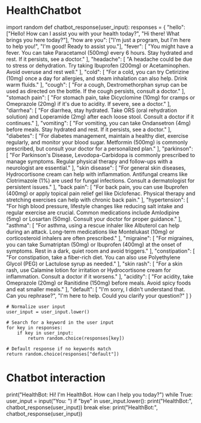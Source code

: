 # HealthChatbot
import random
def chatbot_response(user_input):
    responses = {
        "hello": ["Hello! How can I assist you with your health today?", "Hi there! What brings you here today?"],
        "how are you": ["I'm just a program, but I'm here to help you!", "I'm good! Ready to assist you."],
        "fever": [
            "You might have a fever. You can take Paracetamol (500mg) every 6 hours. Stay hydrated and rest. If it persists, see a doctor."
        ],
        "headache": [
            "A headache could be due to stress or dehydration. Try taking Ibuprofen (200mg) or Acetaminophen. Avoid overuse and rest well."
        ],
        "cold": [
            "For a cold, you can try Cetirizine (10mg) once a day for allergies, and steam inhalation can also help. Drink warm fluids."
        ],
        "cough": [
            "For a cough, Dextromethorphan syrup can be used as directed on the bottle. If the cough persists, consult a doctor."
        ],
        "stomach pain": [
            "For stomach pain, take Dicyclomine (10mg) for cramps or Omeprazole (20mg) if it's due to acidity. If severe, see a doctor."
        ],
        "diarrhea": [
            "For diarrhea, stay hydrated. Take ORS (oral rehydration solution) and Loperamide (2mg) after each loose stool. Consult a doctor if it continues."
        ],
        "vomiting": [
            "For vomiting, you can take Ondansetron (4mg) before meals. Stay hydrated and rest. If it persists, see a doctor."
        ],
        "diabetes": [
            "For diabetes management, maintain a healthy diet, exercise regularly, and monitor your blood sugar. Metformin (500mg) is commonly prescribed, but consult your doctor for a personalized plan."
        ],
        "parkinson": [
            "For Parkinson's Disease, Levodopa-Carbidopa is commonly prescribed to manage symptoms. Regular physical therapy and follow-ups with a neurologist are essential."
        ],
        "skin disease": [
            "For general skin diseases, Hydrocortisone cream can help with inflammation. Antifungal creams like Clotrimazole (1%) are used for fungal infections. Consult a dermatologist for persistent issues."
        ],
        "back pain": [
            "For back pain, you can use Ibuprofen (400mg) or apply topical pain relief gel like Diclofenac. Physical therapy and stretching exercises can help with chronic back pain."
        ],
        "hypertension": [
            "For high blood pressure, lifestyle changes like reducing salt intake and regular exercise are crucial. Common medications include Amlodipine (5mg) or Losartan (50mg). Consult your doctor for proper guidance."
        ],
        "asthma": [
            "For asthma, using a rescue inhaler like Albuterol can help during an attack. Long-term medications like Montelukast (10mg) or corticosteroid inhalers are often prescribed."
        ],
        "migraine": [
            "For migraines, you can take Sumatriptan (50mg) or Ibuprofen (400mg) at the onset of symptoms. Rest in a dark, quiet room and avoid triggers."
        ],
        "constipation": [
            "For constipation, take a fiber-rich diet. You can also use Polyethylene Glycol (PEG) or Lactulose syrup as needed."
        ],
        "skin rash": [
            "For a skin rash, use Calamine lotion for irritation or Hydrocortisone cream for inflammation. Consult a doctor if it worsens."
        ],
        "acidity": [
            "For acidity, take Omeprazole (20mg) or Ranitidine (150mg) before meals. Avoid spicy foods and eat smaller meals."
        ],
        "default": [
            "I'm sorry, I didn't understand that. Can you rephrase?", 
            "I'm here to help. Could you clarify your question?"
        ]
    }

    # Normalize user input
    user_input = user_input.lower()

    # Search for a keyword in the user input
    for key in responses:
        if key in user_input:
            return random.choice(responses[key])

    # Default response if no keywords match
    return random.choice(responses["default"])

# Chatbot interaction
print("HealthBot: Hi! I'm HealthBot. How can I help you today?")
while True:
    user_input = input("You: ")
    if "bye" in user_input.lower():
        print("HealthBot:", chatbot_response(user_input))
        break
    else:
        print("HealthBot:", chatbot_response(user_input))
